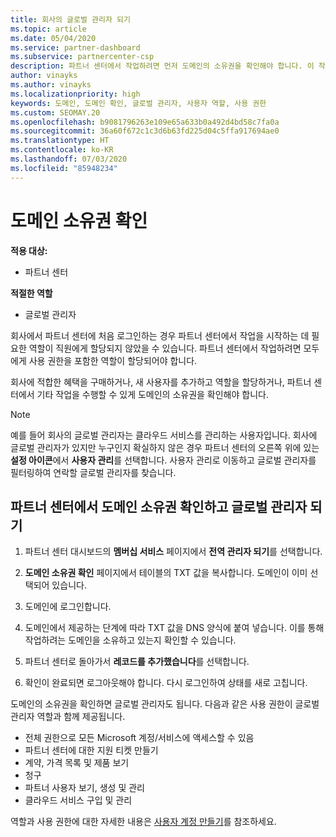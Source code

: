 ```yaml
---
title: 회사의 글로벌 관리자 되기
ms.topic: article
ms.date: 05/04/2020
ms.service: partner-dashboard
ms.subservice: partnercenter-csp
description: 파트너 센터에서 작업하려면 먼저 도메인의 소유권을 확인해야 합니다. 이 작업을 수행하는 방법과 사용자를 추가할 수 있는 글로벌 관리자가 되는 방법에 대해 알아봅니다.
author: vinayks
ms.author: vinayks
ms.localizationpriority: high
keywords: 도메인, 도메인 확인, 글로벌 관리자, 사용자 역할, 사용 권한
ms.custom: SEOMAY.20
ms.openlocfilehash: b9081796263e109e65a633b0a492d4bd58c7fa0a
ms.sourcegitcommit: 36a60f672c1c3d6b63fd225d04c5ffa917694ae0
ms.translationtype: HT
ms.contentlocale: ko-KR
ms.lasthandoff: 07/03/2020
ms.locfileid: "85948234"
---
```

# <a name="verify-your-domain-ownership"></a>도메인 소유권 확인

**적용 대상:**

- 파트너 센터

**적절한 역할**

- 글로벌 관리자

회사에서 파트너 센터에 처음 로그인하는 경우 파트너 센터에서 작업을 시작하는 데 필요한 역할이 직원에게 할당되지 않았을 수 있습니다. 파트너 센터에서 작업하려면 모두에게 사용 권한을 포함한 역할이 할당되어야 합니다.  

회사에 적합한 혜택을 구매하거나, 새 사용자를 추가하고 역할을 할당하거나, 파트너 센터에서 기타 작업을 수행할 수 있게 도메인의 소유권을 확인해야 합니다.

>[!Note]
>예를 들어 회사의 글로벌 관리자는 클라우드 서비스를 관리하는 사용자입니다. 회사에 글로벌 관리자가 있지만 누구인지 확실하지 않은 경우 파트너 센터의 오른쪽 위에 있는 **설정 아이콘**에서 **사용자 관리**를 선택합니다. 사용자 관리로 이동하고 글로벌 관리자를 필터링하여 연락할 글로벌 관리자를 찾습니다.

## <a name="verify-your-domain-ownership-and-become-a-global-admin-in-partner-center"></a>파트너 센터에서 도메인 소유권 확인하고 글로벌 관리자 되기

1. 파트너 센터 대시보드의 **멤버십 서비스** 페이지에서 **전역 관리자 되기**를 선택합니다. 

2. **도메인 소유권 확인** 페이지에서 테이블의 TXT 값을 복사합니다. 도메인이 이미 선택되어 있습니다.

3. 도메인에 로그인합니다. 

4. 도메인에서 제공하는 단계에 따라 TXT 값을 DNS 양식에 붙여 넣습니다.  이를 통해 작업하려는 도메인을 소유하고 있는지 확인할 수 있습니다.

5. 파트너 센터로 돌아가서 **레코드를 추가했습니다**를 선택합니다.

6. 확인이 완료되면 로그아웃해야 합니다. 다시 로그인하여 상태를 새로 고칩니다. 

도메인의 소유권을 확인하면 글로벌 관리자도 됩니다. 다음과 같은 사용 권한이 글로벌 관리자 역할과 함께 제공됩니다.

- 전체 권한으로 모든 Microsoft 계정/서비스에 액세스할 수 있음 
- 파트너 센터에 대한 지원 티켓 만들기
- 계약, 가격 목록 및 제품 보기
- 청구
- 파트너 사용자 보기, 생성 및 관리
- 클라우드 서비스 구입 및 관리

역할과 사용 권한에 대한 자세한 내용은 [사용자 계정 만들기](create-user-accounts-and-set-permissions.md)를 참조하세요. 